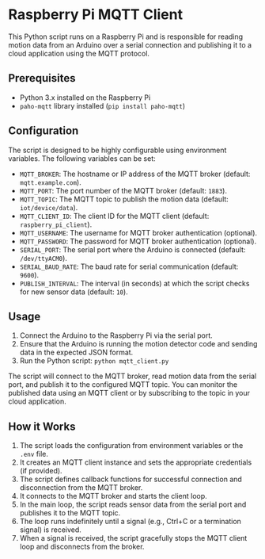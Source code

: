 # Raspberry Pi MQTT Client

This Python script runs on a Raspberry Pi and is responsible for reading motion data from an Arduino over a serial connection and publishing it to a cloud application using the MQTT protocol.

## Prerequisites

- Python 3.x installed on the Raspberry Pi
- `paho-mqtt` library installed (`pip install paho-mqtt`)

## Configuration

The script is designed to be highly configurable using environment variables. The following variables can be set:

- `MQTT_BROKER`: The hostname or IP address of the MQTT broker (default: `mqtt.example.com`).
- `MQTT_PORT`: The port number of the MQTT broker (default: `1883`).
- `MQTT_TOPIC`: The MQTT topic to publish the motion data (default: `iot/device/data`).
- `MQTT_CLIENT_ID`: The client ID for the MQTT client (default: `raspberry_pi_client`).
- `MQTT_USERNAME`: The username for MQTT broker authentication (optional).
- `MQTT_PASSWORD`: The password for MQTT broker authentication (optional).
- `SERIAL_PORT`: The serial port where the Arduino is connected (default: `/dev/ttyACM0`).
- `SERIAL_BAUD_RATE`: The baud rate for serial communication (default: `9600`).
- `PUBLISH_INTERVAL`: The interval (in seconds) at which the script checks for new sensor data (default: `10`).


## Usage

1. Connect the Arduino to the Raspberry Pi via the serial port.
2. Ensure that the Arduino is running the motion detector code and sending data in the expected JSON format.
3. Run the Python script: `python mqtt_client.py`

The script will connect to the MQTT broker, read motion data from the serial port, and publish it to the configured MQTT topic. You can monitor the published data using an MQTT client or by subscribing to the topic in your cloud application.

## How it Works

1. The script loads the configuration from environment variables or the `.env` file.
2. It creates an MQTT client instance and sets the appropriate credentials (if provided).
3. The script defines callback functions for successful connection and disconnection from the MQTT broker.
4. It connects to the MQTT broker and starts the client loop.
5. In the main loop, the script reads sensor data from the serial port and publishes it to the MQTT topic.
6. The loop runs indefinitely until a signal (e.g., Ctrl+C or a termination signal) is received.
7. When a signal is received, the script gracefully stops the MQTT client loop and disconnects from the broker.